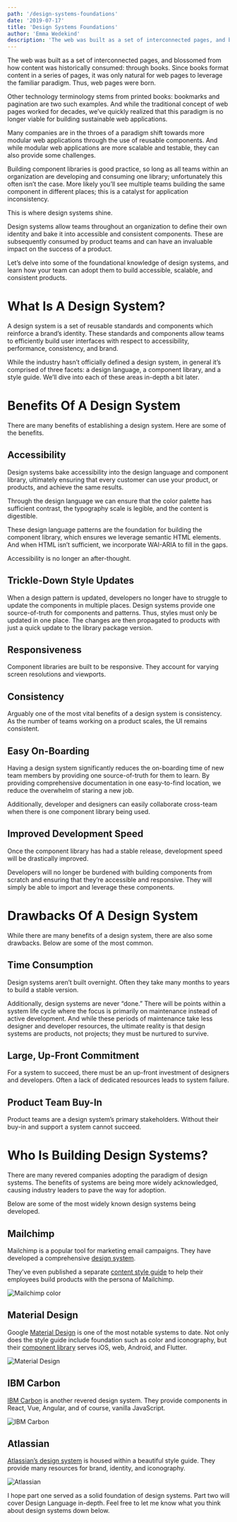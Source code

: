 ```yaml
---
path: '/design-systems-foundations'
date: '2019-07-17'
title: 'Design Systems Foundations'
author: 'Emma Wedekind'
description: 'The web was built as a set of interconnected pages, and blossomed from how content was historically consumed: through books. Since books format content in a series of pages, it was only natural for web pages to leverage the familiar paradigm. Thus, web pages were born.'
---
```


The web was built as a set of interconnected pages, and blossomed from how content was historically consumed: through books. Since books format content in a series of pages, it was only natural for web pages to leverage the familiar paradigm. Thus, web pages were born.

Other technology terminology stems from printed books: bookmarks and pagination are two such examples. And while the traditional concept of web pages worked for decades, we’ve quickly realized that this paradigm is no longer viable for building sustainable web applications.

Many companies are in the throes of a paradigm shift towards more modular web applications through the use of reusable components. And while modular web applications are more scalable and testable, they can also provide some challenges.

Building component libraries is good practice, so long as all teams within an organization are developing and consuming one library; unfortunately this often isn’t the case. More likely you’ll see multiple teams building the same component in different places; this is a catalyst for application inconsistency.

This is where design systems shine.

Design systems allow teams throughout an organization to define their own identity and bake it into accessible and consistent components. These are subsequently consumed by product teams and can have an invaluable impact on the success of a product.

Let’s delve into some of the foundational knowledge of design systems, and learn how your team can adopt them to build accessible, scalable, and consistent products.

# What Is A Design System?

A design system is a set of reusable standards and components which reinforce a brand’s identity. These standards and components allow teams to efficiently build user interfaces with respect to accessibility, performance, consistency, and brand.

While the industry hasn’t officially defined a design system, in general it’s comprised of three facets: a design language, a component library, and a style guide. We’ll dive into each of these areas in-depth a bit later.

# Benefits Of A Design System

There are many benefits of establishing a design system. Here are some of the benefits.

## Accessibility

Design systems bake accessibility into the design language and component library, ultimately ensuring that every customer can use your product, or products, and achieve the same results.

Through the design language we can ensure that the color palette has sufficient contrast, the typography scale is legible, and the content is digestible.

These design language patterns are the foundation for building the component library, which ensures we leverage semantic HTML elements. And when HTML isn’t sufficient, we incorporate WAI-ARIA to fill in the gaps.

Accessibility is no longer an after-thought.

## Trickle-Down Style Updates

When a design pattern is updated, developers no longer have to struggle to update the components in multiple places. Design systems provide one source-of-truth for components and patterns. Thus, styles must only be updated in one place. The changes are then propagated to products with just a quick update to the library package version.

## Responsiveness

Component libraries are built to be responsive. They account for varying screen resolutions and viewports.

## Consistency

Arguably one of the most vital benefits of a design system is consistency. As the number of teams working on a product scales, the UI remains consistent.

## Easy On-Boarding

Having a design system significantly reduces the on-boarding time of new team members by providing one source-of-truth for them to learn. By providing comprehensive documentation in one easy-to-find location, we reduce the overwhelm of staring a new job.

Additionally, developer and designers can easily collaborate cross-team when there is one component library being used.

## Improved Development Speed

Once the component library has had a stable release, development speed will be drastically improved.

Developers will no longer be burdened with building components from scratch and ensuring that they’re accessible and responsive. They will simply be able to import and leverage these components.

# Drawbacks Of A Design System

While there are many benefits of a design system, there are also some drawbacks. Below are some of the most common.

## Time Consumption

Design systems aren’t built overnight. Often they take many months to years to build a stable version.

Additionally, design systems are never “done.” There will be points within a system life cycle where the focus is primarily on maintenance instead of active development. And while these periods of maintenance take less designer and developer resources, the ultimate reality is that design systems are products, not projects; they must be nurtured to survive.

## Large, Up-Front Commitment

For a system to succeed, there must be an up-front investment of designers and developers. Often a lack of dedicated resources leads to system failure.

## Product Team Buy-In

Product teams are a design system’s primary stakeholders. Without their buy-in and support a system cannot succeed.

# Who Is Building Design Systems?

There are many revered companies adopting the paradigm of design systems. The benefits of systems are being more widely acknowledged, causing industry leaders to pave the way for adoption.

Below are some of the most widely known design systems being developed.

## Mailchimp

Mailchimp is a popular tool for marketing email campaigns. They have developed a comprehensive [design system](https://ux.mailchimp.com/patterns/color).

They’ve even published a separate [content style guide](https://styleguide.mailchimp.com/) to help their employees build products with the persona of Mailchimp.

![Mailchimp color](https://miro.medium.com/max/3422/1*6it8yZpb4K5kt4u0pw4yYw.png)

## Material Design

Google [Material Design](https://material.io/design/) is one of the most notable systems to date. Not only does the style guide include foundation such as color and iconography, but their [component library](https://material.io/develop/) serves iOS, web, Android, and Flutter.

![Material Design](https://miro.medium.com/max/3422/1*QayqhTIbeNgXCX2eMddCxA.png)

## IBM Carbon

[IBM Carbon](https://www.carbondesignsystem.com/) is another revered design system. They provide components in React, Vue, Angular, and of course, vanilla JavaScript.

![IBM Carbon](https://miro.medium.com/max/3416/1*kv-2MEKe0y21LJ5z5j3JDg.png)

## Atlassian

[Atlassian’s design system](https://www.atlassian.design/guidelines/brand/color) is housed within a beautiful style guide. They provide many resources for brand, identity, and iconography.

![Atlassian](https://miro.medium.com/max/3412/1*q1CK-2wA1UWxt7WIUrIQEw.png)

I hope part one served as a solid foundation of design systems. Part two will cover Design Language in-depth. Feel free to let me know what you think about design systems down below.

